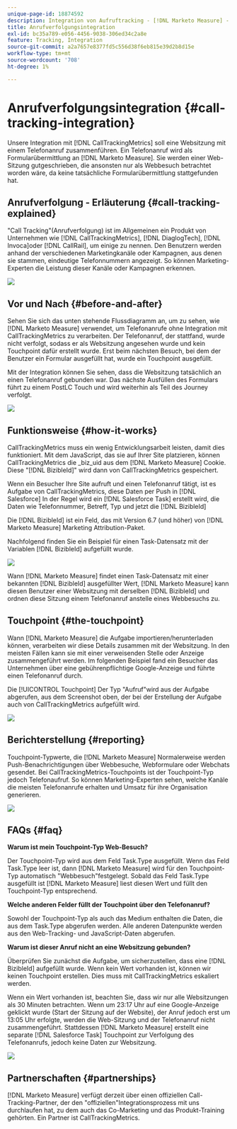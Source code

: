 ```yaml
---
unique-page-id: 18874592
description: Integration von Aufruftracking - [!DNL Marketo Measure] - Produktdokumentation
title: Anrufverfolgungsintegration
exl-id: bc35a789-e056-4456-9038-306ed34c2a8e
feature: Tracking, Integration
source-git-commit: a2a7657e8377fd5c556d38f6eb815e39d2b8d15e
workflow-type: tm+mt
source-wordcount: '708'
ht-degree: 1%

---
```


# Anrufverfolgungsintegration {#call-tracking-integration}

Unsere Integration mit [!DNL CallTrackingMetrics] soll eine Websitzung mit einem Telefonanruf zusammenführen. Ein Telefonanruf wird als Formularübermittlung an [!DNL Marketo Measure]. Sie werden einer Web-Sitzung gutgeschrieben, die ansonsten nur als Webbesuch betrachtet worden wäre, da keine tatsächliche Formularübermittlung stattgefunden hat.

## Anrufverfolgung - Erläuterung {#call-tracking-explained}

&quot;Call Tracking&quot;(Anrufverfolgung) ist im Allgemeinen ein Produkt von Unternehmen wie [!DNL CallTrackingMetrics], [!DNL DiaglogTech], [!DNL Invoca]oder [!DNL CallRail], um einige zu nennen. Den Benutzern werden anhand der verschiedenen Marketingkanäle oder Kampagnen, aus denen sie stammen, eindeutige Telefonnummern angezeigt. So können Marketing-Experten die Leistung dieser Kanäle oder Kampagnen erkennen.

![](assets/1.png)

## Vor und Nach {#before-and-after}

Sehen Sie sich das unten stehende Flussdiagramm an, um zu sehen, wie [!DNL Marketo Measure] verwendet, um Telefonanrufe ohne Integration mit CallTrackingMetrics zu verarbeiten. Der Telefonanruf, der stattfand, wurde nicht verfolgt, sodass er als Websitzung angesehen wurde und kein Touchpoint dafür erstellt wurde. Erst beim nächsten Besuch, bei dem der Benutzer ein Formular ausgefüllt hat, wurde ein Touchpoint ausgefüllt.

Mit der Integration können Sie sehen, dass die Websitzung tatsächlich an einen Telefonanruf gebunden war. Das nächste Ausfüllen des Formulars führt zu einem PostLC Touch und wird weiterhin als Teil des Journey verfolgt.

![](assets/2.png)

## Funktionsweise {#how-it-works}

CallTrackingMetrics muss ein wenig Entwicklungsarbeit leisten, damit dies funktioniert. Mit dem JavaScript, das sie auf Ihrer Site platzieren, können CallTrackingMetrics die _biz_uid aus dem [!DNL Marketo Measure] Cookie. Diese &quot;[!DNL BizibleId]&quot; wird dann von CallTrackingMetrics gespeichert.

Wenn ein Besucher Ihre Site aufruft und einen Telefonanruf tätigt, ist es Aufgabe von CallTrackingMetrics, diese Daten per Push in [!DNL Salesforce]  In der Regel wird ein [!DNL Salesforce Task] erstellt wird, die Daten wie Telefonnummer, Betreff, Typ und jetzt die [!DNL BizibleId]

Die [!DNL BizibleId] ist ein Feld, das mit Version 6.7 (und höher) von [!DNL Marketo Measure] Marketing Attribution-Paket.

Nachfolgend finden Sie ein Beispiel für einen Task-Datensatz mit der Variablen [!DNL BizibleId] aufgefüllt wurde.

![](assets/3.png)

Wann [!DNL Marketo Measure] findet einen Task-Datensatz mit einer bekannten [!DNL BizibleId] ausgefüllter Wert, [!DNL Marketo Measure] kann diesen Benutzer einer Websitzung mit derselben [!DNL BizibleId] und ordnen diese Sitzung einem Telefonanruf anstelle eines Webbesuchs zu.

## Touchpoint {#the-touchpoint}

Wann [!DNL Marketo Measure] die Aufgabe importieren/herunterladen können, verarbeiten wir diese Details zusammen mit der Websitzung. In den meisten Fällen kann sie mit einer verweisenden Stelle oder Anzeige zusammengeführt werden. Im folgenden Beispiel fand ein Besucher das Unternehmen über eine gebührenpflichtige Google-Anzeige und führte einen Telefonanruf durch.

Die [!UICONTROL Touchpoint] Der Typ &quot;Aufruf&quot;wird aus der Aufgabe abgerufen, aus dem Screenshot oben, der bei der Erstellung der Aufgabe auch von CallTrackingMetrics aufgefüllt wird.

![](assets/4.png)

## Berichterstellung {#reporting}

Touchpoint-Typwerte, die [!DNL Marketo Measure] Normalerweise werden Push-Benachrichtigungen über Webbesuche, Webformulare oder Webchats gesendet. Bei CallTrackingMetrics-Touchpoints ist der Touchpoint-Typ jedoch Telefonaufruf. So können Marketing-Experten sehen, welche Kanäle die meisten Telefonanrufe erhalten und Umsatz für ihre Organisation generieren.

![](assets/5.png)

## FAQs {#faq}

**Warum ist mein Touchpoint-Typ Web-Besuch?**

Der Touchpoint-Typ wird aus dem Feld Task.Type ausgefüllt. Wenn das Feld Task.Type leer ist, dann [!DNL Marketo Measure] wird für den Touchpoint-Typ automatisch &quot;Webbesuch&quot;festgelegt. Sobald das Feld Task.Type ausgefüllt ist [!DNL Marketo Measure] liest diesen Wert und füllt den Touchpoint-Typ entsprechend.

**Welche anderen Felder füllt der Touchpoint über den Telefonanruf?**

Sowohl der Touchpoint-Typ als auch das Medium enthalten die Daten, die aus dem Task.Type abgerufen werden. Alle anderen Datenpunkte werden aus den Web-Tracking- und JavaScript-Daten abgerufen.

**Warum ist dieser Anruf nicht an eine Websitzung gebunden?**

Überprüfen Sie zunächst die Aufgabe, um sicherzustellen, dass eine [!DNL BizibleId] aufgefüllt wurde. Wenn kein Wert vorhanden ist, können wir keinen Touchpoint erstellen. Dies muss mit CallTrackingMetrics eskaliert werden.

Wenn ein Wert vorhanden ist, beachten Sie, dass wir nur alle Websitzungen als 30 Minuten betrachten. Wenn um 23:17 Uhr auf eine Google-Anzeige geklickt wurde (Start der Sitzung auf der Website), der Anruf jedoch erst um 13:05 Uhr erfolgte, werden die Web-Sitzung und der Telefonanruf nicht zusammengeführt. Stattdessen [!DNL Marketo Measure] erstellt eine separate [!DNL Salesforce Task] Touchpoint zur Verfolgung des Telefonanrufs, jedoch keine Daten zur Websitzung.

![](assets/6.png)

## Partnerschaften {#partnerships}

[!DNL Marketo Measure] verfügt derzeit über einen offiziellen Call-Tracking-Partner, der den &quot;offiziellen&quot;Integrationsprozess mit uns durchlaufen hat, zu dem auch das Co-Marketing und das Produkt-Training gehörten. Ein Partner ist CallTrackingMetrics.
